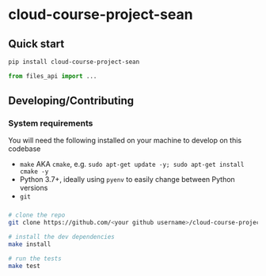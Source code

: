 # cloud-course-project-sean

## Quick start

```bash
pip install cloud-course-project-sean
```

```python
from files_api import ...
```

## Developing/Contributing

### System requirements

You will need the following installed on your machine to develop on this codebase

- `make` AKA `cmake`, e.g. `sudo apt-get update -y; sudo apt-get install cmake -y`
- Python 3.7+, ideally using `pyenv` to easily change between Python versions
- `git`

###

```bash
# clone the repo
git clone https://github.com/<your github username>/cloud-course-project-sean.git

# install the dev dependencies
make install

# run the tests
make test
```
